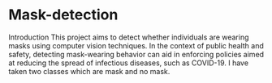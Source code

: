 # Mask-detection
Introduction
This project aims to detect whether individuals are wearing masks using computer vision techniques. In the context of public health and safety, detecting mask-wearing behavior can aid in enforcing policies aimed at reducing the spread of infectious diseases, such as COVID-19. I have taken two classes which are mask and no mask.
